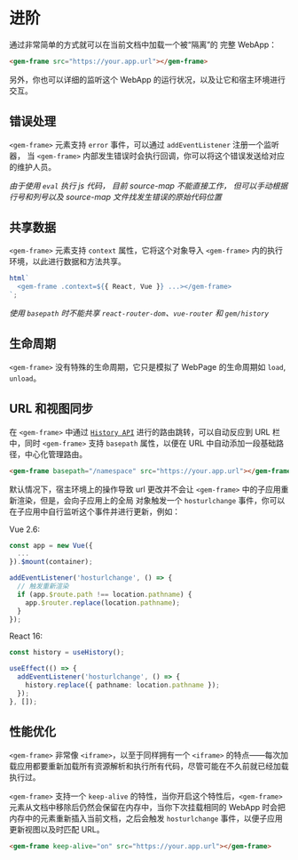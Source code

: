 # 进阶

通过非常简单的方式就可以在当前文档中加载一个被“隔离”的 完整 WebApp：

```html
<gem-frame src="https://your.app.url"></gem-frame>
```

另外，你也可以详细的监听这个 WebApp 的运行状况，以及让它和宿主环境进行交互。

## 错误处理

`<gem-frame>` 元素支持 `error` 事件，可以通过 `addEventListener` 注册一个监听器，
当 `<gem-frame>` 内部发生错误时会执行回调，你可以将这个错误发送给对应的维护人员。

_由于使用 `eval` 执行 js 代码，_
_目前 source-map 不能直接工作，_
_但可以手动根据行号和列号以及 source-map 文件找发生错误的原始代码位置_

## 共享数据

`<gem-frame>` 元素支持 `context` 属性，它将这个对象导入 `<gem-frame>` 内的执行环境，以此进行数据和方法共享。

```js
html`
  <gem-frame .context=${{ React, Vue }} ...></gem-frame>
`;
```

_使用 `basepath` 时不能共享 `react-router-dom`、`vue-router` 和 `gem/history`_

## 生命周期

`<gem-frame>` 没有特殊的生命周期，它只是模拟了 WebPage 的生命周期如 `load`, `unload`。

## URL 和视图同步

在 `<gem-frame>` 中通过 [`History API`](https://developer.mozilla.org/en-US/docs/Web/API/History) 进行的路由跳转，可以自动反应到 URL 栏中，同时 `<gem-frame>` 支持 `basepath` 属性，以便在 URL 中自动添加一段基础路径，中心化管理路由。

```html
<gem-frame basepath="/namespace" src="https://your.app.url"></gem-frame>
```

默认情况下，宿主环境上的操作导致 url 更改并不会让 `<gem-frame>` 中的子应用重新渲染，但是，会向子应用上的全局
对象触发一个 `hosturlchange` 事件，你可以在子应用中自行监听这个事件并进行更新，例如：

Vue 2.6:

```ts
const app = new Vue({
  ...
}).$mount(container);

addEventListener('hosturlchange', () => {
  // 触发重新渲染
  if (app.$route.path !== location.pathname) {
    app.$router.replace(location.pathname);
  }
});
```

React 16:

```ts
const history = useHistory();

useEffect(() => {
  addEventListener('hosturlchange', () => {
    history.replace({ pathname: location.pathname });
  });
}, []);
```

## 性能优化

`<gem-frame>` 非常像 `<iframe>`，以至于同样拥有一个 `<iframe>` 的特点——每次加载应用都要重新加载所有资源解析和执行所有代码，尽管可能在不久前就已经加载执行过。

`<gem-frame>` 支持一个 `keep-alive` 的特性，当你开启这个特性后，`<gem-frame>` 元素从文档中移除后仍然会保留在内存中，当你下次挂载相同的 WebApp 时会把内存中的元素重新插入当前文档，之后会触发 `hosturlchange` 事件，以便子应用更新视图以及时匹配 URL。

```html
<gem-frame keep-alive="on" src="https://your.app.url"></gem-frame>
```
